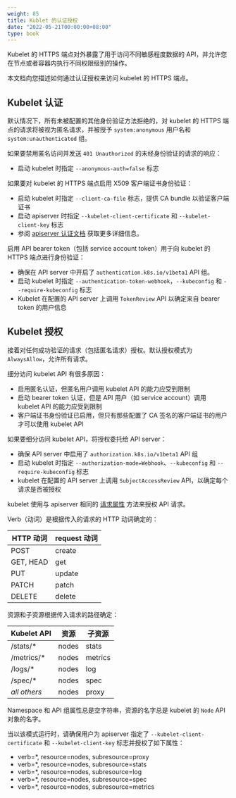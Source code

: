 ```yaml
---
weight: 85
title: Kublet 的认证授权
date: "2022-05-21T00:00:00+08:00"
type: book
---
```


Kubelet 的 HTTPS 端点对外暴露了用于访问不同敏感程度数据的 API，并允许您在节点或者容器内执行不同权限级别的操作。

本文档向您描述如何通过认证授权来访问 kubelet 的 HTTPS 端点。

## Kubelet 认证

默认情况下，所有未被配置的其他身份验证方法拒绝的，对 kubelet 的 HTTPS 端点的请求将被视为匿名请求，并被授予 `system:anonymous` 用户名和 `system:unauthenticated` 组。

如果要禁用匿名访问并发送 `401 Unauthorized` 的未经身份验证的请求的响应：

- 启动 kubelet 时指定 `--anonymous-auth=false` 标志

如果要对 kubelet 的 HTTPS 端点启用 X509 客户端证书身份验证：

- 启动 kubelet 时指定 `--client-ca-file` 标志，提供 CA bundle 以验证客户端证书
- 启动 apiserver 时指定 `--kubelet-client-certificate` 和 `--kubelet-client-key` 标志
- 参阅 [apiserver 认证文档](https://kubernetes.io/docs/admin/authentication/#x509-client-certs) 获取更多详细信息。

启用 API bearer token（包括 service account token）用于向 kubelet 的 HTTPS 端点进行身份验证：

- 确保在 API server 中开启了 `authentication.k8s.io/v1beta1` API 组。
- 启动 kubelet 时指定 `--authentication-token-webhook`，`--kubeconfig` 和 `--require-kubeconfig` 标志
- Kubelet 在配置的 API server 上调用 `TokenReview` API 以确定来自 bearer token 的用户信息

## Kubelet 授权

接着对任何成功验证的请求（包括匿名请求）授权。默认授权模式为 `AlwaysAllow`，允许所有请求。

细分访问 kubelet API 有很多原因：

- 启用匿名认证，但匿名用户调用 kubelet API 的能力应受到限制
- 启动 bearer token 认证，但是 API 用户（如 service account）调用 kubelet API 的能力应受到限制
- 客户端证书身份验证已启用，但只有那些配置了 CA 签名的客户端证书的用户才可以使用 kubelet API

如果要细分访问 kubelet API，将授权委托给 API server：

- 确保 API server 中启用了 `authorization.k8s.io/v1beta1` API 组
- 启动 kubelet 时指定 `--authorization-mode=Webhook`、`--kubeconfig` 和 `--require-kubeconfig` 标志
- kubelet 在配置的 API server 上调用 `SubjectAccessReview` API，以确定每个请求是否被授权

kubelet 使用与 apiserver 相同的 [请求属性](https://kubernetes.io/docs/admin/authorization/#request-attributes) 方法来授权 API 请求。

Verb（动词）是根据传入的请求的 HTTP 动词确定的：

| HTTP 动词 | request 动词 |
| --------- | ------------ |
| POST      | create       |
| GET, HEAD | get          |
| PUT       | update       |
| PATCH     | patch        |
| DELETE    | delete       |

资源和子资源根据传入请求的路径确定：

| Kubelet API  | 资源  | 子资源  |
| ------------ | ----- | ------- |
| /stats/\*    | nodes | stats   |
| /metrics/\*  | nodes | metrics |
| /logs/\*     | nodes | log     |
| /spec/\*     | nodes | spec    |
| _all others_ | nodes | proxy   |

Namespace 和 API 组属性总是空字符串，资源的名字总是 kubelet 的 `Node` API 对象的名字。

当以该模式运行时，请确保用户为 apiserver 指定了 `--kubelet-client-certificate` 和 `--kubelet-client-key` 标志并授权了如下属性：

- verb=\*, resource=nodes, subresource=proxy
- verb=\*, resource=nodes, subresource=stats
- verb=\*, resource=nodes, subresource=log
- verb=\*, resource=nodes, subresource=spec
- verb=\*, resource=nodes, subresource=metrics
